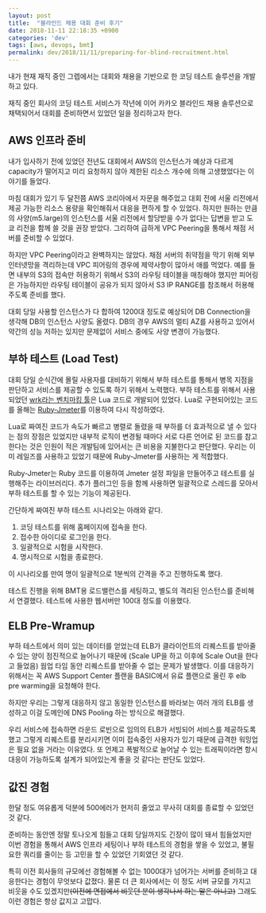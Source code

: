 ```yaml
---
layout: post
title:  "블라인드 채용 대회 준비 후기"
date: 2018-11-11 22:18:35 +0900
categories: 'dev'
tags: [aws, devops, bmt]
permalink: dev/2018/11/11/preparing-for-blind-recruitment.html
---
```


내가 현재 재직 중인 그렙에서는 대회와 채용을 기반으로 한 코딩 테스트 솔루션을 개발하고 있다.

재직 중인 회사의 코딩 테스트 서비스가 작년에 이어 카카오 블라인드 채용 솔루션으로 채택되어서 대회를 준비하면서 있었던 일을 정리하고자 한다.

## AWS 인프라 준비

내가 입사하기 전에 있었던 전년도 대회에서 AWS의 인스턴스가 예상과 다르게 capacity가 떨어지고 미리 요청하지 않아 제한된 리소스 개수에 의해 고생했었다는 이야기를 들었다.

마침 대회가 있기 두 달전쯤 AWS 코리아에서 자문을 해주었고 대회 전에 서울 리전에서 제공 가능한 리소스 용량을 확인해줘서 대응을 편하게 할 수 있었다. 하지만 원하는 만큼의 사양(m5.large)의 인스턴스를 서울 리전에서 할당받을 수가 없다는 답변을 받고 도쿄 리전을 함께 쓸 것을 권장 받았다. 그리하여 급하게 VPC Peering을 통해서 채점 서버를 준비할 수 있었다. 

하지만 VPC Peering이라고 완벽하지는 않았다. 채점 서버의 취약점을 막기 위해 외부 인터넷망을 격리하는데 VPC 피어링의 경우에 제약사항이 많아서 애를 먹었다. 예를 들면 내부의 S3의 접속만 허용하기 위해서 S3의 라우팅 테이블을 매칭해야 했지만 피어링은 가능하지만 라우팅 테이블이 공유가 되지 않아서 S3 IP RANGE를 참조해서 허용해주도록 준비를 했다.

대회 당일 사용할 인스턴스가 다 합하여 1200대 정도로 예상되어 DB Connection을 생각해 DB의 인스턴스 사양도 올렸다. DB의 경우 AWS의 멀티 AZ를 사용하고 있어서 약간의 성능 저하는 있지만 문제없이 서비스 중에도 사양 변경이 가능했다.

## 부하 테스트 (Load Test)

대회 당일 순식간에 몰릴 사용자를 대비하기 위해서 부하 테스트를 통해서 병목 지점을 판단하고 서비스를 제공할 수 있도록 하기 위해서 노력했다. 부하 테스트를 위해서 사용되었던 [wrk라는 벤치마킹 툴](https://github.com/wg/wrk)은 Lua 코드로 개발되어 있었다. Lua로 구현되어있는 코드를 올해는 [Ruby-Jmeter](https://github.com/flood-io/ruby-jmeter)를 이용하여 다시 작성하였다.

Lua로 짜여진 코드가 속도가 빠르고 병렬로 돌렸을 때 부하를 더 효과적으로 낼 수 있다는 점의 장점은 있었지만 내부적 로직이 변경될 때마다 서로 다른 언어로 된 코드를 참고한다는 것은 인원이 적은 개발팀에 있어서는 큰 비용을 지불한다고 판단했다. 우리는 이미 레일즈를 사용하고 있었기 때문에 Ruby-Jmeter를 사용하는 게 적합했다.

Ruby-Jmeter는 Ruby 코드를 이용하여 Jmeter 설정 파일을 만들어주고 테스트를 실행해주는 라이브러리다. 추가 플러그인 등을 함께 사용하면 일괄적으로 스레드를 모아서 부하 테스트를 할 수 있는 기능이 제공된다.

간단하게 짜여진 부하 테스트 시나리오는 아래와 같다.

1. 코딩 테스트를 위해 홈페이지에 접속을 한다.
2. 접수한 아이디로 로그인을 한다.
3. 일괄적으로 시험을 시작한다. 
4. 명시적으로 시험을 종료한다.

이 시나리오를 만여 명이 일괄적으로 1분씩의 간격을 주고 진행하도록 했다.

테스트 진행을 위해 BMT용 로드밸런스를 세팅하고, 별도의 격리된 인스턴스를 준비해서 연결했다. 테스트에 사용한 웹서버만 100대 정도를 이용했다.

## ELB Pre-Wramup

부하 테스트에서 의미 있는 데이터를 얻었는데 ELB가 클라이언트의 리퀘스트를 받아줄 수 있는 양이 점진적으로 늘어나기 때문에 (Scale UP을 하고 이후에 Scale Out을 한다고 들었음) 웜업 타임 동안 리퀘스트를 받아줄 수 없는 문제가 발생했다. 이를 대응하기 위해서는 꼭 AWS Support Center 플랜을 BASIC에서 유료 플랜으로 올린 후 elb pre warming을 요청해야 한다.

하지만 우리는 그렇게 대응하지 않고 동일한 인스턴스를 바라보는 여러 개의 ELB를 생성하고 이걸 도메인에 DNS Pooling 하는 방식으로 해결했다.

우리 서비스에 접속하면 라운드 로빈으로 임의의 ELB가 서빙되어 서비스를 제공하도록 했고 그렇게 리퀘스트를 분리시키면 이미 접속중인 사용자가 있기 때문에 급격한 워밍업은 필요 없을 거라는 이유였다. 또 언제고 폭발적으로 늘어날 수 있는 트래픽이라면 항시 대응이 가능하도록 설계가 되어있는게 좋을 것 같다는 판단도 있었다.

## 값진 경험

한달 정도 여유롭게 덕분에 500에러가 현저히 줄었고 무사히 대회를 종료할 수 있었던 것 같다.

준비하는 동안엔 정말 토나오게 힘들고 대회 당일까지도 긴장이 많이 돼서 힘들었지만 이번 경험을 통해서 AWS 인프라 세팅이나 부하 테스트의 경험을 쌓을 수 있었고, 불필요한 쿼리를 줄이는 등 고민을 할 수 있었던 기회였던 것 같다. 

특히 이전 회사들의 규모에선 경험해볼 수 없는 1000대가 넘어가는 서버를 준비하고 대응한다는 경험이 무엇보다 값졌다. 물론 더 큰 회사에서는 이 정도 서버 규모를 가지고 비웃을 수도 있겠지만~~(이전에 면접에서 비웃던 분이 생각나서 하는 말은 아니고)~~ 그래도 이런 경험은 항상 값지고 고맙다.
